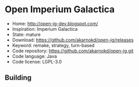 # Open Imperium Galactica

- Home: http://open-ig-dev.blogspot.com/
- Inspiration: Imperium Galactica
- State: mature
- Download: https://github.com/akarnokd/open-ig/releases
- Keyword: remake, strategy, turn-based
- Code repository: https://github.com/akarnokd/open-ig.git
- Code language: Java
- Code license: LGPL-3.0

## Building
